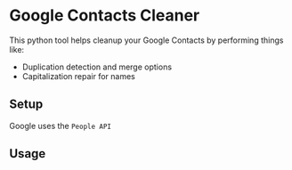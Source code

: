 # Google Contacts Cleaner

This python tool helps cleanup your Google Contacts by performing things like:

- Duplication detection and merge options
- Capitalization repair for names

## Setup

Google uses the `People API` 

## Usage

